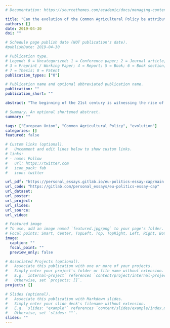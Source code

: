 ```yaml
---
# Documentation: https://sourcethemes.com/academic/docs/managing-content/

title: "Can the evolution of the Common Agricultural Policy be attributed to internal contradictions or to external shocks?"
authors: []
date: 2019-04-30
doi: ""

# Schedule page publish date (NOT publication's date).
#publishDate: 2019-04-30

# Publication type.
# Legend: 0 = Uncategorized; 1 = Conference paper; 2 = Journal article;
# 3 = Preprint / Working Paper; 4 = Report; 5 = Book; 6 = Book section;
# 7 = Thesis; 8 = Patent
publication_types: ["0"]

# Publication name and optional abbreviated publication name.
publication: ""
publication_short: ""

abstract: "The beginning of the 21st century is witnessing the rise of challenges and critiques towards the post World War II era of American led liberalization, especially through the rise of populisms in so-called “Western democracies”. Notably, the European Union (EU) is emancipating from its American parent, this has manifested itself in the evolutions of the Common Agricultural Policy (CAP) which were influenced by American and supranational liberal agenda but managed to independently address its internal issues. This essay will argue that the external pressures of the General Agreement on Tariff and Trade (GATT) and World Trade Organization (WTO) on the European Communities (EC) and the EU set broad guidelines for the CAP reform agenda. However, despite setting a heading for liberalization of European Agriculture, the GATT and WTO talks did not write CAP reforms. Indeed, the core of the successive MacSharry, Agenda 2000 and Fischler CAP reforms emerged from internal necessities to make the CAP evolve from its post World War II design more than they were shaped by external interests. To demonstrate the innate necessities of the CAP’s evolution, this essay will analyse the importance of external and internal factors in shaping the successive aforementionned reforms."

# Summary. An optional shortened abstract.
summary: ""

tags: ["European Union", "Common Agricultural Policy", "evolution"]
categories: []
featured: false

# Custom links (optional).
#   Uncomment and edit lines below to show custom links.
# links:
# - name: Follow
#   url: https://twitter.com
#   icon_pack: fab
#   icon: twitter

url_pdf: "https://personal_essays.gitlab.io/eu-politics-essay-cap/main.pdf"
url_code: "https://gitlab.com/personal_essays/eu-politics-essay-cap"
url_dataset:
url_poster:
url_project:
url_slides:
url_source:
url_video:

# Featured image
# To use, add an image named `featured.jpg/png` to your page's folder. 
# Focal points: Smart, Center, TopLeft, Top, TopRight, Left, Right, BottomLeft, Bottom, BottomRight.
image:
  caption: ""
  focal_point: ""
  preview_only: false

# Associated Projects (optional).
#   Associate this publication with one or more of your projects.
#   Simply enter your project's folder or file name without extension.
#   E.g. `internal-project` references `content/project/internal-project/index.md`.
#   Otherwise, set `projects: []`.
projects: []

# Slides (optional).
#   Associate this publication with Markdown slides.
#   Simply enter your slide deck's filename without extension.
#   E.g. `slides: "example"` references `content/slides/example/index.md`.
#   Otherwise, set `slides: ""`.
slides: ""
---
```

